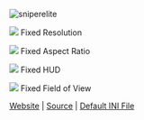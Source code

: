 ![sniperelite](http://thirteenag.github.io/screens/sniperelite/main2.jpg)

![](https://habrastorage.org/webt/ow/yy/mg/owyymgpibfqzfbwyf_iqoiqrede.png) Fixed Resolution

![](https://habrastorage.org/webt/ow/yy/mg/owyymgpibfqzfbwyf_iqoiqrede.png) Fixed Aspect Ratio

![](https://habrastorage.org/webt/ow/yy/mg/owyymgpibfqzfbwyf_iqoiqrede.png) Fixed HUD

![](https://habrastorage.org/webt/ow/yy/mg/owyymgpibfqzfbwyf_iqoiqrede.png) Fixed Field of View

[Website](http://thirteenag.github.io/wfp#sniperelite) | [Source](https://github.com/ThirteenAG/WidescreenFixesPack/blob/master/source/SniperElite.WidescreenFix/dllmain.cpp) | [Default INI File](https://github.com/ThirteenAG/WidescreenFixesPack/blob/master/data/SniperElite.WidescreenFix/scripts/SniperElite.WidescreenFix.ini)
